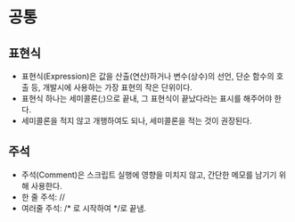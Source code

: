 # 공통
## 표현식
- 표현식(Expression)은 값을 산출(연산)하거나 변수(상수)의 선언, 단순 함수의 호출 등, 개발시에 사용하는 가장 표현의 작은 단위이다.
- 표현식 하나는 세미콜론(;)으로 끝내, 그 표현식이 끝났다라는 표시를 해주어야 한다.
- 세미콜론을 적지 않고 개행하여도 되나, 세미콜론을 적는 것이 권장된다.
## 주석
- 주석(Comment)은 스크립트 실행에 영향을 미치지 않고, 간단한 메모를 남기기 위해 사용한다.
- 한 줄 주석: //
- 여러줄 주석: /* 로 시작하여 */로 끝냄.